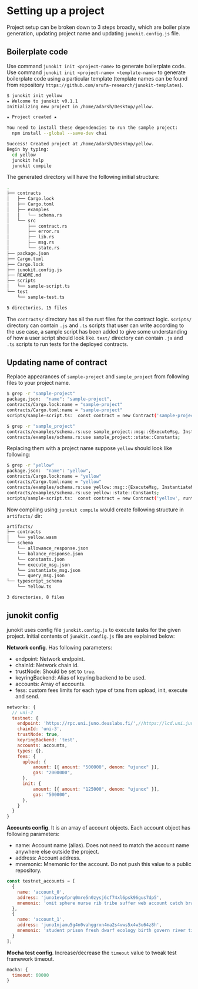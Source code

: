 

# Setting up a project

Project setup can be broken down to 3 steps broadly, which are boiler plate generation, updating project name and updating `junokit.config.js` file.

## Boilerplate code

Use command `junokit init <project-name>` to generate boilerplate code. Use command `junokit init <project-name> <template-name>` to generate boilerplate code using a particular template (template names can be found from repository `https://github.com/arufa-research/junokit-templates`).

```bash
$ junokit init yellow
★ Welcome to junokit v0.1.1
Initializing new project in /home/adarsh/Desktop/yellow.

★ Project created ★

You need to install these dependencies to run the sample project:
  npm install --global --save-dev chai

Success! Created project at /home/adarsh/Desktop/yellow.
Begin by typing:
  cd yellow
  junokit help
  junokit compile
```

The generated directory will have the following initial structure:

```bash
.
├── contracts
│   ├── Cargo.lock
│   ├── Cargo.toml
│   ├── examples
│   │   └── schema.rs
│   └── src
│       ├── contract.rs
│       ├── error.rs
│       ├── lib.rs
│       ├── msg.rs
│       └── state.rs
├── package.json
├── Cargo.toml
├── Cargo.lock
├── junokit.config.js
├── README.md
├── scripts
│   └── sample-script.ts
└── test
    └── sample-test.ts

5 directories, 15 files
```

The `contracts/` directory has all the rust files for the contract logic. `scripts/` directory can contain `.js` and `.ts` scripts that user can write according to the use case, a sample script has been added to give some understanding of how a user script should look like. `test/` directory can contain `.js` and `.ts` scripts to run tests for the deployed contracts.

## Updating name of contract

Replace appearances of `sample-project` and `sample_project` from following files to your project name.

```bash
$ grep -r "sample-project"
package.json:  "name": "sample-project",
contracts/Cargo.lock:name = "sample-project"
contracts/Cargo.toml:name = "sample-project"
scripts/sample-script.ts:  const contract = new Contract('sample-project');
```

```bash
$ grep -r "sample_project"
contracts/examples/schema.rs:use sample_project::msg::{ExecuteMsg, InstantiateMsg, QueryMsg, BalanceResponse, AllowanceResponse};
contracts/examples/schema.rs:use sample_project::state::Constants;
```

Replacing them with a project name suppose `yellow` should look like following:

```bash
$ grep -r "yellow"
package.json:  "name": "yellow",
contracts/Cargo.lock:name = "yellow"
contracts/Cargo.toml:name = "yellow"
contracts/examples/schema.rs:use yellow::msg::{ExecuteMsg, InstantiateMsg, QueryMsg, BalanceResponse, AllowanceResponse};
contracts/examples/schema.rs:use yellow::state::Constants;
scripts/sample-script.ts:  const contract = new Contract('yellow', runtimeEnv);
```

Now compiling using `junokit compile` would create following structure in `artifacts/` dir:

```bash
artifacts/
├── contracts
│   └── yellow.wasm
└── schema
    └── allowance_response.json
    └── balance_response.json
    └── constants.json
    └── execute_msg.json
    └── instantiate_msg.json
    └── query_msg.json
└── typescript_schema
    └── Yellow.ts

3 directories, 8 files
```

## junokit config

junokit uses config file `junokit.config.js` to execute tasks for the given project. Initial contents of `junokit.config.js` file are explained below:

**Network config**. Has following parameters:

+ endpoint: Network endpoint.
+ chainId: Network chain id.
+ trustNode: Should be set to `true`.
+ keyringBackend: Alias of keyring backend to be used.
+ accounts: Array of accounts.
+ fess: custom fees limits for each type of txns from upload, init, execute and send.

```js
networks: {
  // uni-2
  testnet: {
    endpoint: 'https://rpc.uni.juno.deuslabs.fi/',//https://lcd.uni.juno.deuslabs.fi/
    chainId: 'uni-3',
    trustNode: true,
    keyringBackend: 'test',
    accounts: accounts,
    types: {},
    fees: {
      upload: {
          amount: [{ amount: "500000", denom: "ujunox" }],
          gas: "2000000",
      },
      init: {
          amount: [{ amount: "125000", denom: "ujunox" }],
          gas: "500000",
      },
    }
  }
}
```

**Accounts config**. It is an array of account objects. Each account object has following parameters:

+ name: Account name (alias). Does not need to match the account name anywhere else outside the project.
+ address: Account address.
+ mnemonic: Mnemonic for the account. Do not push this value to a public repository.

```js
const testnet_accounts = [
  {
    name: 'account_0',
    address: 'juno1evpfprq0mre5n0zysj6cf74xl6psk96gus7dp5',
    mnemonic: 'omit sphere nurse rib tribe suffer web account catch brain hybrid zero act gold coral shell voyage matter nose stick crucial fog judge text'
  },
  {
    name: 'account_1',
    address: 'juno1njamu5g4n0vahggrxn4ma2s4vws5x4w3u64z8h',
    mnemonic: 'student prison fresh dwarf ecology birth govern river tissue wreck hope autumn basic trust divert dismiss buzz play pistol focus long armed flag bicycle'
  }
];
```

**Mocha test config**. Increase/decrease the `timeout` value to tweak test framework timeout.

```js
mocha: {
  timeout: 60000
}
```